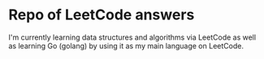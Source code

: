 # Repo of LeetCode answers 

I'm currently learning data structures and algorithms via LeetCode as well as learning Go (golang) by using it as my main language on LeetCode. 

